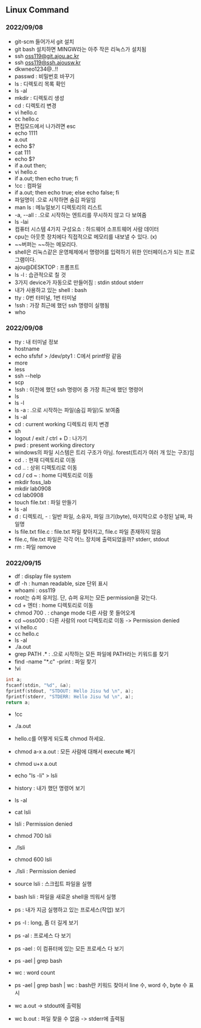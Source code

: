 ## Linux Command

### 2022/09/08

- git-scm 들어가서 git 설치
- git bash 설치하면 MINGW라는 아주 작은 리눅스가 설치됨
- ssh oss119@git.ajou.ac.kr
- ssh oss119@ssh.ajousw.kr
- dkwneo1234@..!!
- passwd : 비밀번호 바꾸기
- ls : 디렉토리 목록 확인
- ls -al
- mkdir : 디렉토리 생성
- cd : 디렉토리 변경
- vi hello.c
- cc hello.c
- 편집모드에서 나가려면 esc
- echo 1111
- a.out
- echo $?
- cat 111
- echo $?
- if a.out then;
- vi hello.c
- if a.out; then echo true; fi
- !cc : 컴파일
- if a.out; then echo true; else echo false; fi
- 파일명이 .으로 시작하면 숨김 파일임
- man ls : 메뉴얼보기 디렉토리의 리스트
- -a, --all : .으로 시작하는 엔트리를 무시하지 않고 다 보여줌
- ls -lai
- 컴퓨터 시스템 4가지 구성요소 : 하드웨어 소프트웨어 사람 데이터
- cpu는 아웃풋 장치에다 직접적으로 메모리를 내보낼 수 있다. (x)
- ~~버퍼는 ~~하는 메모리다.
- shell은 리눅스같은 운영체제에서 명령어를 입력하기 위한 인터페이스가 되는 프로그램이다.
- ajou@DESKTOP : 프롬프트
- ls -l : 습관적으로 칠 것
- 3가지 device가 자동으로 만들어짐 : stdin stdout stderr
- 내가 사용하고 있는 shell : bash
- tty : 0번 터미널, 1번 터미널
- !ssh : 가장 최근에 했던 ssh 명령이 실행됨
- who

### 2022/09/08

- tty : 내 터미널 정보
- hostname
- echo sfsfsf > /dev/pty1 : C에서 printf랑 같음
- more
- less
- ssh --help
- scp
- !ssh : 이전에 했던 ssh 명령어 중 가장 최근에 했던 명령어
- ls
- ls -l
- ls -a : .으로 시작하는 파일(숨김 파일)도 보여줌
- ls -al
- cd : current working 디렉토리 위치 변경
- sh
- logout / exit / ctrl + D : 나가기
- pwd : present working directory
- windows의 파일 시스템은 트리 구조가 아님. forest(트리가 여러 개 있는 구조)임
- cd . : 현재 디렉토리로 이동
- cd .. : 상위 디렉토리로 이동
- cd / cd ~ : home 디렉토리로 이동
- mkdir foss_lab
- mkdir lab0908
- cd lab0908
- touch file.txt : 파일 만들기
- ls -al
- d : 디렉토리, - : 일반 파일, 소유자, 파일 크기(byte), 마지막으로 수정된 날짜, 파일명
- ls file.txt file.c : file.txt 파일 찾아지고, file.c 파일 존재하지 않음
- file.c, file.txt 파일은 각각 어느 장치에 출력되었을까? stderr, stdout
- rm : 파일 remove

### 2022/09/15

- df : display file system
- df -h : human readable, size 단위 표시
- whoami : oss119
- root는 슈퍼 유저임. 단, 슈퍼 유저는 모든 permission을 갖는다.
- cd + 엔터 : home 디렉토리로 이동
- chmod 700 . : change mode 다른 사람 못 들어오게
- cd ~oss000 : 다른 사람의 root 디렉토리로 이동 -> Permission denied
- vi hello.c
- cc hello.c
- ls -al
- ./a.out
- grep PATH .* : .으로 시작하는 모든 파일에 PATH라는 키워드를 찾기
- find -name "*.c" -print : 파일 찾기
- !vi  
```c
int a;
fscanf(stdin, "%d", &a);
fprintf(stdout, "STDOUT: Hello Jisu %d \n", a);
fprintf(stderr, "STDERR: Hello Jisu %d \n", a);
return a;
```
- !cc
- ./a.out
- hello.c를 어떻게 되도록 chmod 하세요.
- chmod a-x a.out : 모든 사람에 대해서 execute 빼기
- chmod u+x a.out

- echo "ls -li" > lsli
- history : 내가 했던 명령어 보기
- ls -al
- cat lsli
- lsli : Permission denied
- chmod 700 lsli
- ./lsli
- chmod 600 lsli
- ./lsli : Permission denied
- source lsli : 스크립트 파일을 실행
- bash lsli : 파일을 새로운 shell을 띄워서 실행
- ps : 내가 지금 실행하고 있는 프로세스(작업) 보기
- ps -l : long, 좀 더 길게 보기
- ps -al : 프로세스 다 보기
- ps -ael : 이 컴퓨터에 있는 모든 프로세스 다 보기
- ps -ael | grep bash
- wc : word count
- ps -ael | grep bash | wc : bash란 키워드 찾아서 line 수, word 수, byte 수 표시
- wc a.out -> stdout에 출력됨
- wc b.out : 파일 찾을 수 없음 -> stderr에 출력됨

